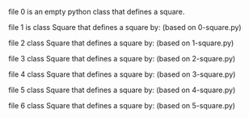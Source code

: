 file 0 is an empty python class that defines a square.

file 1 is class Square that defines a square by: (based on 0-square.py)


file 2 class Square that defines a square by: (based on 1-square.py)

file 3 class Square that defines a square by: (based on 2-square.py)

file 4  class Square that defines a square by: (based on 3-square.py)

file 5  class Square that defines a square by: (based on 4-square.py)

file 6  class Square that defines a square by: (based on 5-square.py)

